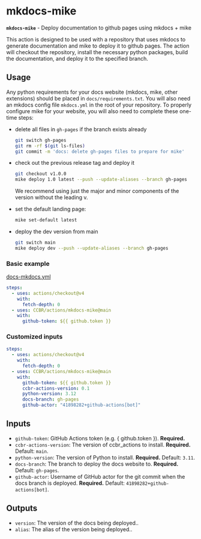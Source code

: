 # mkdocs-mike

**`mkdocs-mike`** - Deploy documentation to github pages using mkdocs +
mike

This action is designed to be used with a repository that uses mkdocs to
generate documentation and mike to deploy it to github pages. The action
will checkout the repository, install the necessary python packages,
build the documentation, and deploy it to the specified branch.

## Usage

Any python requirements for your docs website (mkdocs, mike, other
extensions) should be placed in `docs/requirements.txt`. You will also
need an mkdocs config file `mkdocs.yml` in the root of your repository.
To properly configure mike for your website, you will also need to
complete these one-time steps:

- delete all files in `gh-pages` if the branch exists already

  ```sh
  git switch gh-pages
  git rm -rf $(git ls-files)
  git commit -m 'docs: delete gh-pages files to prepare for mike'
  ```

- check out the previous release tag and deploy it

  ```sh
  git checkout v1.0.0
  mike deploy 1.0 latest --push --update-aliases --branch gh-pages
  ```

  We recommend using just the major and minor components of the version
  without the leading v.

- set the default landing page:

  ```sh
  mike set-default latest
  ```

- deploy the dev version from main

  ```sh
  git switch main
  mike deploy dev --push --update-aliases --branch gh-pages
  ```

### Basic example

[docs-mkdocs.yml](/examples/docs-mkdocs.yml)

```yaml
steps:
  - uses: actions/checkout@v4
    with:
      fetch-depth: 0
  - uses: CCBR/actions/mkdocs-mike@main
    with:
      github-token: ${{ github.token }}
```

### Customized inputs

```yaml
steps:
  - uses: actions/checkout@v4
    with:
      fetch-depth: 0
  - uses: CCBR/actions/mkdocs-mike@main
    with:
      github-token: ${{ github.token }}
      ccbr-actions-version: 0.1
      python-version: 3.12
      docs-branch: gh-pages
      github-actor: "41898282+github-actions[bot]"
```

## Inputs

- `github-token`: GitHub Actions token (e.g. { github.token }).
  **Required.**
- `ccbr-actions-version`: The version of ccbr_actions to install.
  **Required.** Default: `main`.
- `python-version`: The version of Python to install. **Required.**
  Default: `3.11`.
- `docs-branch`: The branch to deploy the docs website to. **Required.**
  Default: `gh-pages`.
- `github-actor`: Username of GitHub actor for the git commit when the
  docs branch is deployed. **Required.** Default:
  `41898282+github-actions[bot]`.

## Outputs

- `version`: The version of the docs being deployed..
- `alias`: The alias of the version being deployed..
